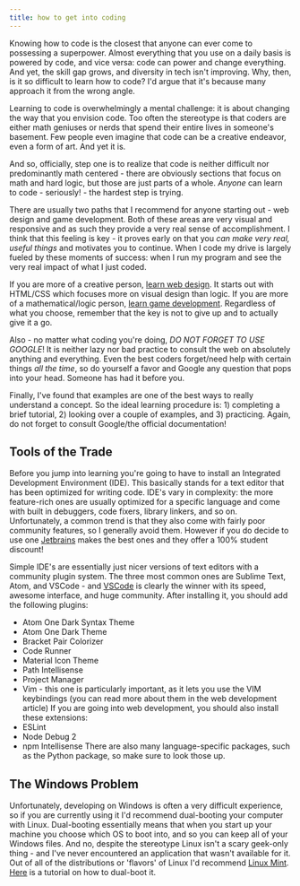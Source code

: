 ```yaml
---
title: how to get into coding
---
```


Knowing how to code is the closest that anyone can ever come to possessing a superpower. Almost everything that you use on a daily basis is powered by code, and vice versa: code can power and change everything. And yet, the skill gap grows, and diversity in tech isn't improving. Why, then, is it so difficult to learn how to code? I'd argue that it's because many approach it from the wrong angle.

Learning to code is overwhelmingly a mental challenge: it is about changing the way that you envision code. Too often the stereotype is that coders are either math geniuses or nerds that spend their entire lives in someone's basement. Few people even imagine that code can be a creative endeavor, even a form of art. And yet it is.

And so, officially, step one is to realize that code is neither difficult nor predominantly math centered - there are obviously sections that focus on math and hard logic, but those are just parts of a whole. *Anyone* can learn to code - seriously! - the hardest step is trying.

There are usually two paths that I recommend for anyone starting out - web design and game development. Both of these areas are very visual and responsive and as such they provide a very real sense of accomplishment. I think that this feeling is key - it proves early on that you *can make very real, useful things* and  motivates you to continue. When I code my drive is largely fueled by these moments of success: when I run my program and see the very real impact of what I just coded.

If you are more of a creative person, [learn web design](/posts/how-to-get-into-web-development/). It starts out with HTML/CSS which focuses more on visual design than logic. If you are more of	 a mathematical/logic person, [learn game development](/posts/how-to-get-into-game-development). Regardless of what you choose, remember that the key is not to give up and to actually give it a go.

Also - no matter what coding you're doing, *DO NOT FORGET TO USE GOOGLE*! It is neither lazy nor bad practice to consult the web on absolutely anything and everything. Even the best coders forget/need help with certain things *all the time*, so do yourself a favor and Google any question that pops into your head. Someone has had it before you.

Finally, I've found that examples are one of the best ways to really understand a concept. So the ideal learning procedure is: 1) completing a brief tutorial, 2) looking over a couple of examples, and 3) practicing. Again, do not forget to consult Google/the official documentation!

## Tools of the Trade

Before you jump into learning you're going to have to install an Integrated Development Environment (IDE). This basically stands for a text editor that has been optimized for writing code. IDE's vary in complexity: the more feature-rich ones are usually optimized for a specific language and come with built in debuggers, code fixers, library linkers, and so on. Unfortunately, a common trend is that they also come with fairly poor community features, so I generally avoid them. However if you do decide to use one [Jetbrains](https://www.jetbrains.com/) makes the best ones and they offer a 100% student discount!

Simple IDE's are essentially just nicer versions of text editors with a community plugin system. The three most common ones are Sublime Text, Atom, and VSCode - and [VSCode](https://code.visualstudio.com/) is clearly the winner with its speed, awesome interface, and huge community. After installing it, you should add the following plugins:
 * Atom One Dark Syntax Theme
 * Atom One Dark Theme
 * Bracket Pair Colorizer
 * Code Runner
 * Material Icon Theme
 * Path Intellisense
 * Project Manager
 * Vim - this one is particularly important, as it lets you use the VIM keybindings (you can read more about them in the web development article)
If you are going into web development, you should also install these extensions:
 * ESLint
 * Node Debug 2
 * npm Intellisense
There are also many language-specific packages, such as the Python package, so make sure to look those up.

## The Windows Problem

Unfortunately, developing on Windows is often a very difficult experience, so if you are currently using it I'd recommend dual-booting your computer with Linux. Dual-booting essentially means that when you start up your machine you choose which OS to boot into, and so you can keep all of your Windows files. And no, despite the stereotype Linux isn't a scary geek-only thing - and I've never encountered an application that wasn't available for it. Out of all of the distributions or 'flavors' of Linux I'd recommend [Linux Mint](https://linuxmint.com/). [Here](https://www.lifewire.com/dual-boot-windows-8-1-linux-mint-2202090) is a tutorial on how to dual-boot it.
